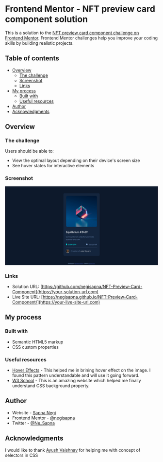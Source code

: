 # Frontend Mentor - NFT preview card component solution

This is a solution to the [NFT preview card component challenge on Frontend Mentor](https://www.frontendmentor.io/challenges/nft-preview-card-component-SbdUL_w0U). Frontend Mentor challenges help you improve your coding skills by building realistic projects.

## Table of contents

- [Overview](#overview)
  - [The challenge](#the-challenge)
  - [Screenshot](#screenshot)
  - [Links](#links)
- [My process](#my-process)
  - [Built with](#built-with)
  - [Useful resources](#useful-resources)
- [Author](#author)
- [Acknowledgments](#acknowledgments)

## Overview

### The challenge

Users should be able to:

- View the optimal layout depending on their device's screen size
- See hover states for interactive elements

### Screenshot

![](./screenshot.jpg)

### Links

- Solution URL: [https://github.com/negisapna/NFT-Preview-Card-Component](https://your-solution-url.com)
- Live Site URL: [https://negisapna.github.io/NFT-Preview-Card-Component/](https://your-live-site-url.com)

## My process

### Built with

- Semantic HTML5 markup
- CSS custom properties

### Useful resources

- [Hover Effects](https://www.nxworld.net/css-image-hover-effects.html) - This helped me in brining hover effect on the image. I found this pattern understandable and will use it going forward.
- [W3 School](https://www.w3schools.com) - This is an amazing website which helped me finally understand CSS background property.

## Author

- Website - [Sapna Negi](https://negisapna.github.io/CSS---My-Site/)
- Frontend Mentor - [@negisapna](https://www.frontendmentor.io/profile/negisapna)
- Twitter - [@Ne_Sapna](https://www.twitter.com/Ne_Sapna)

## Acknowledgments

I would like to thank [Ayush Vaishnav](https://www.linkedin.com/in/ayush-vaishnav-34656b166) for helping me with concept of selectors in CSS
